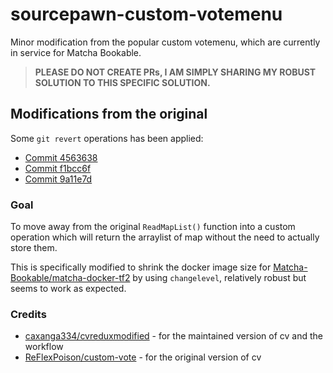 # sourcepawn-custom-votemenu
Minor modification from the popular custom votemenu, which are currently in service for Matcha Bookable.

> **PLEASE DO NOT CREATE PRs, I AM SIMPLY SHARING MY ROBUST SOLUTION TO THIS SPECIFIC SOLUTION.**

## Modifications from the original
Some `git revert` operations has been applied:
- [Commit 4563638](https://github.com/caxanga334/cvreduxmodified/commit/4563638915485d1bedc44343d5459def20e6fa56)
- [Commit f1bcc6f](https://github.com/caxanga334/cvreduxmodified/commit/f1bcc6f2731a87002f0be04bfd5c3179aaede37d)
- [Commit 9a11e7d](https://github.com/caxanga334/cvreduxmodified/commit/9a11e7d6b216e30d1e8598ae4ffb6ec29ba7e143)

### Goal
To move away from the original `ReadMapList()` function into a custom operation which will return the arraylist of map without the need to actually store them.

This is specifically modified to shrink the docker image size for [Matcha-Bookable/matcha-docker-tf2](https://github.com/Matcha-Bookable/matcha-docker-tf2) by using `changelevel`, relatively robust but seems to work as expected.

### Credits

- [caxanga334/cvreduxmodified](https://github.com/caxanga334/cvreduxmodified) - for the maintained version of cv and the workflow
- [ReFlexPoison/custom-vote](https://forums.alliedmods.net/showthread.php?t=235115) - for the original version of cv